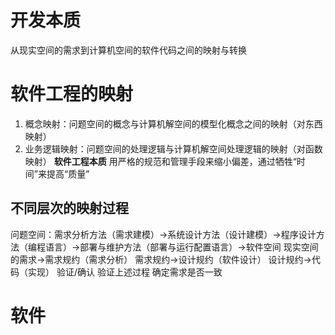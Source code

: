 # 开发本质
从现实空间的需求到计算机空间的软件代码之间的映射与转换
# 软件工程的映射
1. 概念映射：问题空间的概念与计算机解空间的模型化概念之间的映射（对东西映射）
2. 业务逻辑映射：问题空间的处理逻辑与计算机解空间处理逻辑的映射（对函数映射）
**软件工程本质**
用严格的规范和管理手段来缩小偏差，通过牺牲“时间”来提高“质量”
## 不同层次的映射过程
问题空间：需求分析方法（需求建模）->系统设计方法（设计建模）->程序设计方法（编程语言）->部署与维护方法（部署与运行配置语言）->软件空间
现实空间的需求->需求规约（需求分析）
需求规约->设计规约（软件设计）
设计规约->代码（实现）
验证/确认 验证上述过程 确定需求是否一致
# 软件
